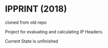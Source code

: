 # IPPRINT (2018)
cloned from old repo
 
Project for evaluating and calculating IP Headers.

Current State is unfinished 

